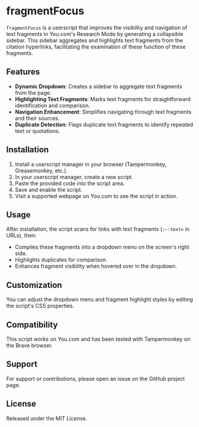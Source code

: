 # fragmentFocus

`fragmentFocus` is a userscript that improves the visibility and navigation of text fragments in You.com's Research Mode by generating a collapsible sidebar. This sidebar aggregates and highlights text fragments from the citation hyperlinks, facilitating the examination of these function of these fragments.

## Features

- **Dynamic Dropdown**: Creates a sidebar to aggregate text fragments from the page.
- **Highlighting Text Fragments**: Marks text fragments for straightforward identification and comparison.
- **Navigation Enhancement**: Simplifies navigating through text fragments and their sources.
- **Duplicate Detection**: Flags duplicate text fragments to identify repeated text or quotations.

## Installation

1. Install a userscript manager in your browser (Tampermonkey, Greasemonkey, etc.).
2. In your userscript manager, create a new script.
3. Paste the provided code into the script area.
4. Save and enable the script.
5. Visit a supported webpage on You.com to see the script in action.

## Usage

After installation, the script scans for links with text fragments (`:~:text=` in URLs), then:

- Compiles these fragments into a dropdown menu on the screen's right side.
- Highlights duplicates for comparison.
- Enhances fragment visibility when hovered over in the dropdown.

## Customization

You can adjust the dropdown menu and fragment highlight styles by editing the script's CSS properties.

## Compatibility

This script works on You.com and has been tested with Tampermonkey on the Brave browser.

## Support

For support or contributions, please open an issue on the GitHub project page.

## License

Released under the MIT License.
